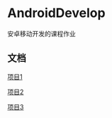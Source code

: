 # AndroidDevelop
安卓移动开发的课程作业

## 文档

[项目1](docs/homwork01.md)

[项目2](docs/homework02.md)

[项目3](docs/homework03.md)